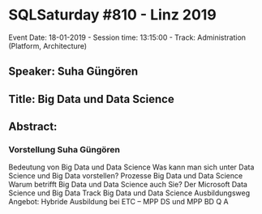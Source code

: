 # SQLSaturday #810 - Linz 2019
Event Date: 18-01-2019 - Session time: 13:15:00 - Track: Administration (Platform, Architecture)
## Speaker: Suha Güngören
## Title: Big Data und Data Science
## Abstract:
### Vorstellung Suha Güngören
Bedeutung von Big Data und Data Science 
Was kann man sich unter Data Science und Big Data vorstellen?
Prozesse Big Data und Data Science
Warum betrifft Big Data und Data Science auch Sie?
Der Microsoft Data Science  und Big Data Track
Big Data und Data Science Ausbildungsweg
Angebot: Hybride Ausbildung bei ETC – MPP DS und MPP BD
Q  A

